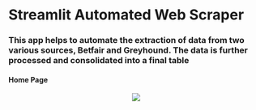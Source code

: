 # Streamlit Automated Web Scraper

### This app helps to automate the extraction of data from two various sources, Betfair and Greyhound. The data is further processed and consolidated into a final table

#### Home Page
<p align="center"> 
  <kbd>
    <a href="https://github.com/okoliechykwuka/greyhound/tree/master" target="_blank"><img src="website/grey.jpg">
  </a>
  </kbd>
</p>
